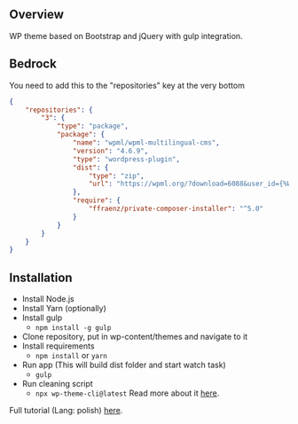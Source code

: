 ## Overview

WP theme based on Bootstrap and jQuery with gulp integration.

## Bedrock

You need to add this to the "repositories" key at the very bottom

```json
{
    "repositories": {
        "3": {
            "type": "package",
            "package": {
                "name": "wpml/wpml-multilingual-cms",
                "version": "4.6.9",
                "type": "wordpress-plugin",
                "dist": {
                    "type": "zip",
                    "url": "https://wpml.org/?download=6088&user_id={%WPML_USER_ID}&subscription_key={%WPML_KEY}&t=1708350777&version={%VERSION}"
                },
                "require": {
                    "ffraenz/private-composer-installer": "^5.0"
                }
            }
        }
    }
}
```

## Installation

* Install Node.js
* Install Yarn (optionally)
* Install gulp
    * ```npm install -g gulp```
* Clone repository, put in wp-content/themes and navigate to it
* Install requirements
    * `npm install` or `yarn`
* Run app (This will build dist folder and start watch task)
    * `gulp`
* Run cleaning script
    * `npx wp-theme-cli@latest`
      Read more about it [here](https://github.com/tysian/wp-theme-cli).

Full tutorial (Lang:
polish) [here](https://docs.google.com/document/d/1m5nhCZirwmuwy4pt44wVxR2xEA0A7uifbrlaQJduvks/edit?usp=sharing).
